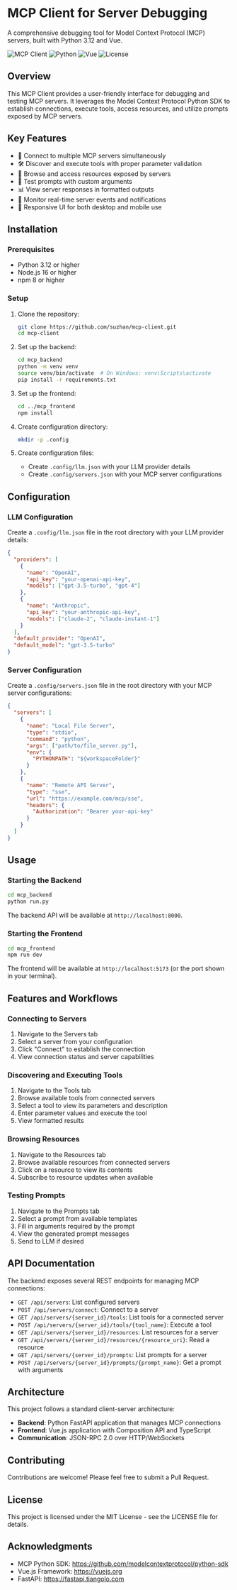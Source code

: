 
# MCP Client for Server Debugging

A comprehensive debugging tool for Model Context Protocol (MCP) servers, built with Python 3.12 and Vue.

![MCP Client](https://img.shields.io/badge/MCP-Client-blue)
![Python](https://img.shields.io/badge/Python-3.12-green)
![Vue](https://img.shields.io/badge/Vue-3-green)
![License](https://img.shields.io/badge/License-MIT-yellow)

## Overview

This MCP Client provides a user-friendly interface for debugging and testing MCP servers. It leverages the Model Context Protocol Python SDK to establish connections, execute tools, access resources, and utilize prompts exposed by MCP servers.

## Key Features

- 🔌 Connect to multiple MCP servers simultaneously
- 🛠️ Discover and execute tools with proper parameter validation
- 📂 Browse and access resources exposed by servers
- 📝 Test prompts with custom arguments
- 📊 View server responses in formatted outputs
- 🔄 Monitor real-time server events and notifications
- 📱 Responsive UI for both desktop and mobile use

## Installation

### Prerequisites

- Python 3.12 or higher
- Node.js 16 or higher
- npm 8 or higher

### Setup

1. Clone the repository:
   ```bash
   git clone https://github.com/suzhan/mcp-client.git
   cd mcp-client
   ```

2. Set up the backend:
   ```bash
   cd mcp_backend
   python -m venv venv
   source venv/bin/activate  # On Windows: venv\Scripts\activate
   pip install -r requirements.txt
   ```

3. Set up the frontend:
   ```bash
   cd ../mcp_frontend
   npm install
   ```

4. Create configuration directory:
   ```bash
   mkdir -p .config
   ```

5. Create configuration files:
   - Create `.config/llm.json` with your LLM provider details
   - Create `.config/servers.json` with your MCP server configurations

## Configuration

### LLM Configuration

Create a `.config/llm.json` file in the root directory with your LLM provider details:

```json
{
  "providers": [
    {
      "name": "OpenAI",
      "api_key": "your-openai-api-key",
      "models": ["gpt-3.5-turbo", "gpt-4"]
    },
    {
      "name": "Anthropic",
      "api_key": "your-anthropic-api-key",
      "models": ["claude-2", "claude-instant-1"]
    }
  ],
  "default_provider": "OpenAI",
  "default_model": "gpt-3.5-turbo"
}
```

### Server Configuration

Create a `.config/servers.json` file in the root directory with your MCP server configurations:

```json
{
  "servers": [
    {
      "name": "Local File Server",
      "type": "stdio",
      "command": "python",
      "args": ["path/to/file_server.py"],
      "env": {
        "PYTHONPATH": "${workspaceFolder}"
      }
    },
    {
      "name": "Remote API Server",
      "type": "sse",
      "url": "https://example.com/mcp/sse",
      "headers": {
        "Authorization": "Bearer your-api-key"
      }
    }
  ]
}
```

## Usage

### Starting the Backend

```bash
cd mcp_backend
python run.py
```

The backend API will be available at `http://localhost:8000`.

### Starting the Frontend

```bash
cd mcp_frontend
npm run dev
```

The frontend will be available at `http://localhost:5173` (or the port shown in your terminal).

## Features and Workflows

### Connecting to Servers

1. Navigate to the Servers tab
2. Select a server from your configuration
3. Click "Connect" to establish the connection
4. View connection status and server capabilities

### Discovering and Executing Tools

1. Navigate to the Tools tab
2. Browse available tools from connected servers
3. Select a tool to view its parameters and description
4. Enter parameter values and execute the tool
5. View formatted results

### Browsing Resources

1. Navigate to the Resources tab
2. Browse available resources from connected servers
3. Click on a resource to view its contents
4. Subscribe to resource updates when available

### Testing Prompts

1. Navigate to the Prompts tab
2. Select a prompt from available templates
3. Fill in arguments required by the prompt
4. View the generated prompt messages
5. Send to LLM if desired

## API Documentation

The backend exposes several REST endpoints for managing MCP connections:

- `GET /api/servers`: List configured servers
- `POST /api/servers/connect`: Connect to a server
- `GET /api/servers/{server_id}/tools`: List tools for a connected server
- `POST /api/servers/{server_id}/tools/{tool_name}`: Execute a tool
- `GET /api/servers/{server_id}/resources`: List resources for a server
- `GET /api/servers/{server_id}/resources/{resource_uri}`: Read a resource
- `GET /api/servers/{server_id}/prompts`: List prompts for a server
- `POST /api/servers/{server_id}/prompts/{prompt_name}`: Get a prompt with arguments

## Architecture

This project follows a standard client-server architecture:

- **Backend**: Python FastAPI application that manages MCP connections
- **Frontend**: Vue.js application with Composition API and TypeScript
- **Communication**: JSON-RPC 2.0 over HTTP/WebSockets

## Contributing

Contributions are welcome! Please feel free to submit a Pull Request.

## License

This project is licensed under the MIT License - see the LICENSE file for details.

## Acknowledgments

- MCP Python SDK: https://github.com/modelcontextprotocol/python-sdk
- Vue.js Framework: https://vuejs.org
- FastAPI: https://fastapi.tiangolo.com
